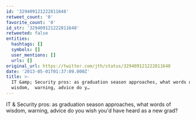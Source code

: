 ```yaml
---
id: '329409121222811648'
retweet_count: '0'
favorite_count: '0'
id_str: '329409121222811648'
retweeted: false
entities:
  hashtags: []
  symbols: []
  user_mentions: []
  urls: []
original_url: https://twitter.com/jth/status/329409121222811648
date: '2013-05-01T01:37:09.000Z'
title: >-
  IT &amp; Security pros: as graduation season approaches, what words of
  wisdom,  warning, advice do y…
---
```


IT &amp; Security pros: as graduation season approaches, what words of wisdom,  warning, advice do you wish you'd have heard as a new grad?
